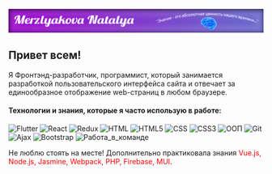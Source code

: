 ![Header](https://github.com/MerzlyakovaNatalya/MerzlyakovaNatalya/blob/main/assets/Jpg.jpg)

## Привет всем!
Я Фронтэнд-разработчик, программист, который занимается разработкой пользовательского интерфейса сайта и отвечает за единообразное отображение web-страниц в любом браузере.

#### Технологии и знания, которые я часто использую в работе:

![Flutter](https://img.shields.io/badge/-JavaScript-000099?style=for-the-badge&logo=JavaScript)
![React](https://img.shields.io/badge/-React-000066?style=for-the-badge&logo=React)
![Redux](https://img.shields.io/badge/-Redux-333399?style=for-the-badge&logo=Redux)
![HTML](https://img.shields.io/badge/-HTML-330066?style=for-the-badge&logo=HTML)
![HTML5](https://img.shields.io/badge/-HTML5-330099?style=for-the-badge&logo=HTML5)
![CSS](https://img.shields.io/badge/-CSS-3300cc?style=for-the-badge&logo=CSS)
![CSS3](https://img.shields.io/badge/-CSS3-6600ff?style=for-the-badge&logo=CSS3)
![ООП](https://img.shields.io/badge/-ООП-6633cc?style=for-the-badge&logo=ООП)
![Git](https://img.shields.io/badge/-Git-000033?style=for-the-badge&logo=Git)
![Ajax](https://img.shields.io/badge/-Ajax-000066?style=for-the-badge&logo=Ajax)
![Bootstrap](https://img.shields.io/badge/-Bootstrap-000099?style=for-the-badge&logo=Bootstrap)
![Работа_в_команде](https://img.shields.io/badge/-Работа_в_команде-ffcc00?style=for-the-badge&logo=appveyor)

<p>Не люблю стоять на месте! Дополнительно практиковала знания <span style="color: red">Vue.js, Node.js, Jasmine, Webpack, PHP, Firebase, MUI</span>.</p>
